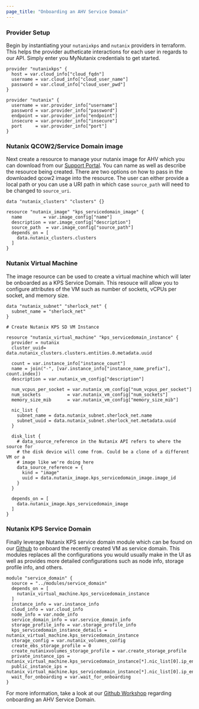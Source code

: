```yaml
---
page_title: "Onboarding an AHV Service Domain"
---
```


### Provider Setup

Begin by instantiating your `nutanixkps` and `nutanix` providers in terraform. This helps the provider autheticate interactions for each user in regards to our API. Simply enter you MyNutanix credentials to get started. 

```hcl
provider "nutanixkps" {
  host = var.cloud_info["cloud_fqdn"]
  username = var.cloud_info["cloud_user_name"]
  password = var.cloud_info["cloud_user_pwd"]
}

provider "nutanix" {
  username = var.provider_info["username"]
  password = var.provider_info["password"]
  endpoint = var.provider_info["endpoint"]
  insecure = var.provider_info["insecure"]
  port     = var.provider_info["port"]
}
```

### Nutanix QCOW2/Service Domain image

Next create a resource to manage your nutanix image for AHV which you can download from our [Support Portal](https://portal.nutanix.com/page/downloads?product=karbonplatformservices). You can name as well as describe the resource being created. There are two options on how to pass in the downloaded qcow2 image into the resource. The user can either provide a local path or you can use a URI path in which case `source_path` will need to be changed to `source_uri`. 

```hcl
data "nutanix_clusters" "clusters" {}

resource "nutanix_image" "kps_servicedomain_image" {
  name        = var.image_config["name"]
  description = var.image_config["description"]
  source_path  = var.image_config["source_path"]
  depends_on = [
    data.nutanix_clusters.clusters
  ]
}
```

### Nutanix Virtual Machine

The image resource can be used to create a virtual machine which will later be onboarded as a KPS Service Domain. This resouce will allow you to configure attributes of the VM such as number of sockets, vCPUs per socket, and memory size.

```hcl
data "nutanix_subnet" "sherlock_net" {
  subnet_name = "sherlock_net"
}

# Create Nutanix KPS SD VM Instance

resource "nutanix_virtual_machine" "kps_servicedomain_instance" {
  provider = nutanix
  cluster_uuid= data.nutanix_clusters.clusters.entities.0.metadata.uuid

  count = var.instance_info["instance_count"]
  name = join("-", [var.instance_info["instance_name_prefix"], count.index])
  description = var.nutanix_vm_config["description"]

  num_vcpus_per_socket = var.nutanix_vm_config["num_vcpus_per_socket"]
  num_sockets          = var.nutanix_vm_config["num_sockets"]
  memory_size_mib      = var.nutanix_vm_config["memory_size_mib"]

  nic_list {
    subnet_name = data.nutanix_subnet.sherlock_net.name
    subnet_uuid = data.nutanix_subnet.sherlock_net.metadata.uuid
  }

  disk_list {
    # data_source_reference in the Nutanix API refers to where the source for
    # the disk device will come from. Could be a clone of a different VM or a
    # image like we're doing here
    data_source_reference = {
      kind = "image"
      uuid = data.nutanix_image.kps_servicedomain_image.image_id
    }
  }

  depends_on = [
    data.nutanix_image.kps_servicedomain_image
  ]
}
```

### Nutanix KPS Service Domain

Finally leverage Nutanix KPS service domain module which can be found on our [Github](https://github.com/nutanix-xi/sherlock-developer/tree/master/automation/infrastructure/terraform/modules/service_domain) to onboard the recently created VM as service domain. This modules replaces all the configurations you would usually make in the UI as well as provides more detailed configurations such as node info, storage profile info, and others.

```hcl
module "service_domain" {
  source = "../modules/service_domain"
  depends_on = [
    nutanix_virtual_machine.kps_servicedomain_instance
  ]
  instance_info = var.instance_info
  cloud_info = var.cloud_info
  node_info = var.node_info
  service_domain_info = var.service_domain_info
  storage_profile_info = var.storage_profile_info
  kps_servicedomain_instance_details = nutanix_virtual_machine.kps_servicedomain_instance
  storage_config = var.nutanix_volumes_config
  create_ebs_storage_profile = 0
  create_nutanixvolumes_storage_profile = var.create_storage_profile
  private_instance_ips = nutanix_virtual_machine.kps_servicedomain_instance[*].nic_list[0].ip_endpoint_list[0].ip
  public_instance_ips = nutanix_virtual_machine.kps_servicedomain_instance[*].nic_list[0].ip_endpoint_list[0].ip
  wait_for_onboarding = var.wait_for_onboarding
}
```

For more information, take a look at our [Github Workshop](https://github.com/nutanix-xi/sherlock-developer/blob/master/automation/infrastructure/terraform/nutanix/main.tf) regarding onboarding an AHV Service Domain.